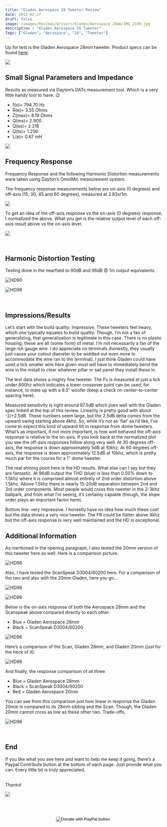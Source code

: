 ```yaml
---
title: "Gladen Aerospace 28 Tweeter Review"
date: 2015-02-27
draft: false
image: /images/Reviews/Drivers/Gladen/Aerospace_28mm/IMG_2189.jpg
description : "Gladen Aerospace 28 Tweeter"
Tags: ["Gladen", "Aerospace", "28", "Tweeter"]
---
```


Up for test is the Gladen Aerospace 28mm tweeter.  Product specs can be found [here](http://www.gladen.com/GladenCompoCoaxPDFs/SpecificationsAEROSPACE28.pdf).

![](/images/Reviews/Drivers/Gladen/Aerospace_28mm/IMG_2191.jpg)




## Small Signal Parameters and Impedance

Results as measured via Dayton’s DATs measurement tool.  Which is a very little handy tool to have.  😉

* f(s)= 794.70 Hz
* R(e)= 3.55 Ohms
* Z(max)= 8.19 Ohms
* Q(ms)= 2.900
* Q(es)= 2.216
* Q(ts)= 1.256
* L(e)= 0.67 mH

![](/images/Reviews/Drivers/Gladen/Aerospace_28mm/gladen-aerospace-28mm-impedance.png)







## Frequency Response

Frequency Response and the following Harmonic Distortion measurements were taken using Dayton’s OmniMic measurement system.

The frequency response measurements below are on-axis (0 degrees) and off-axis (15, 30, 45 and 60 degrees), measured at 2.83v/1m.

![](/images/Reviews/Drivers/Gladen/Aerospace_28mm/gladen-aerospace-28mm-FR-large.png)

To get an idea of the off-axis response vs the on-axis (0 degrees) response, I normalized the above.  What you get is the relative output level of each off-axis result above vs the on-axis level.

![](/images/Reviews/Drivers/Gladen/Aerospace_28mm/gladen-aerospace-28mm-FR-normalized-no-notes.png)

<br>

## Harmonic Distortion Testing

Testing done in the nearfield to 90dB and 96dB @ 1m output equivalents.

![HD90](/images/Reviews/Drivers/Gladen/Aerospace_28mm/gladen-aerospace-28mm-HD-90dB.png)


![HD96](/images/Reviews/Drivers/Gladen/Aerospace_28mm/gladen-aerospace-28mm-HD-96dB.png)

<br>

## Impressions/Results

Let’s start with the build quality: Impressive.
These tweeters feel heavy, which one typically equates to build quality.  Though, I’m not a fan of generalizing, that generalization is legitimate in this case.  There is no plastic housing; these are all (some form) of metal.  I’m not necessarily a fan of the large-ish gauge wire.  I do appreciate no terminals (honestly, they usually just cause your cutout diameter to be widdled out even more to accommodate the wire ran to the terminal).  I just think Gladen could have used a tick smaller wire here given most will have to immediately bend the wire in the install to clear whatever pillar or sail panel they install these in.

The test data shows a mighty fine tweeter.  The Fs is measured at just a tick under 800hz which indicates a lower crossover point can be used; for instance, to mate up with a 6.5″ woofer (keep a check on center-to-center spacing here).

Measured sensitivity is right around 87.5dB which jives well with the Gladen spec linked at the top of this review.  Linearity is pretty good with about -2/+2.5dB.  These numbers seem large, but the 2.5dB delta comes from the upward swing starting above 4khz.  So, while it’s not as ‘flat’ as I’d like, I’ve come to expect this kind of upward tilt in response from dome tweeters.  What’s as important, if not more important, is how well behaved the off-axis response is relative to the on-axis.  If you look back at the normalized plot you see the off-axis responses follow along very well.  At 30 degrees off-axis, the response is down approximately 5dB at 10khz.  At 60 degrees off-axis, the response is down approximately 12.5dB at 10khz, which is pretty much par for the course for a 1″ dome tweeter.

The real shining point here is the HD results.  What else can I say but they are fantastic.  At 96dB output the THD (blue) is less than 0.50% down to 1.5khz where it is comprised almost entirely of 2nd order distortion above 1.5khz.   Above 1.5khz there is nearly 15-20dB separation between 2nd and 3rd order components.  Most people would cross this tweeter in the 2-3khz ballpark, and from what I’m seeing, it’s certainly capable (though, the slope order plays an important factor here).

Bottom line: very impressive.  I honestly have no idea how much these cost but the data shows a very nice tweeter.  The FR could be flatter above 4khz but the off-axis response is very well maintained and the HD is exceptional.

## Additional Information

As mentioned in the opening paragraph, I also tested the 20mm version of this tweeter here as well.  Here is a comparison picture.

![HD96](/images/Reviews/Drivers/Gladen/Aerospace_28mm/IMG_2257.jpg)


Also, I have tested the ScanSpeak D3004/60200 here.  For a comparison of the two and also with the 20mm Gladen, here you go…

![HD96](/images/Reviews/Drivers/Gladen/Aerospace_28mm/IMG_2260.jpg)

![HD96](/images/Reviews/Drivers/Gladen/Aerospace_28mm/IMG_2264.jpg)



Below is the on-axis response of both the Aerospace 28mm and the Scanspeak above compared directly to each other.
* Blue = Gladen Aerospace 28mm
* Black = ScanSpeak D3004/60200

![HD96](/images/Reviews/Drivers/Gladen/Aerospace_28mm/scan-vs-gladen-28.png)



Here’s a comparison of the Scan, Gladen 28mm, and Gladen 20mm (just for the heck of it):

![HD96](/images/Reviews/Drivers/Gladen/Aerospace_28mm/IMG_2265.jpg)



And finally, the response comparison of all three.
* Blue = Gladen Aerospace 28mm
* Black = ScanSpeak D3004/60200
* Red = Gladen Aerospace 20mm

You can see from this comparison just how linear in response the Gladen 20mm is compared to its 28mm sibling and the Scan.  Though, the Gladen 20mm cannot cross as low as these other two.  Trade-offs.

![HD96](/images/Reviews/Drivers/Gladen/Aerospace_28mm/scan-vs-gladen-28-and-20.png)



<br>

## End

If you like what you see here and want to help me keep it going, there’s a Paypal Contribute button at the bottom of each page.  Just provide what you can.  Every little bit is truly appreciated.

<br>Thanks!</b>

![](https://media.giphy.com/media/ZVLl47HAcrGMg/giphy.gif)


<br></br>
<center>
  <form action="https://www.paypal.com/cgi-bin/webscr" method="post" target="_top">
  <input type="hidden" name="cmd" value="_s-xclick" />
  <input type="hidden" name="hosted_button_id" value="52ANEATKE6JHQ" />
  <input type="image" src="https://www.dcrc.co/wp-content/uploads/2016/06/PayPal-Donate-Button-PNG-HD-300x103.png" border="0" name="submit" title="PayPal - The safer, easier way to pay online!" alt="Donate with PayPal button" />
  <img alt="" border="0" src="https://www.paypal.com/en_US/i/scr/pixel.gif" width="1" height="1" />
  </form>
<br></br>
</center>
